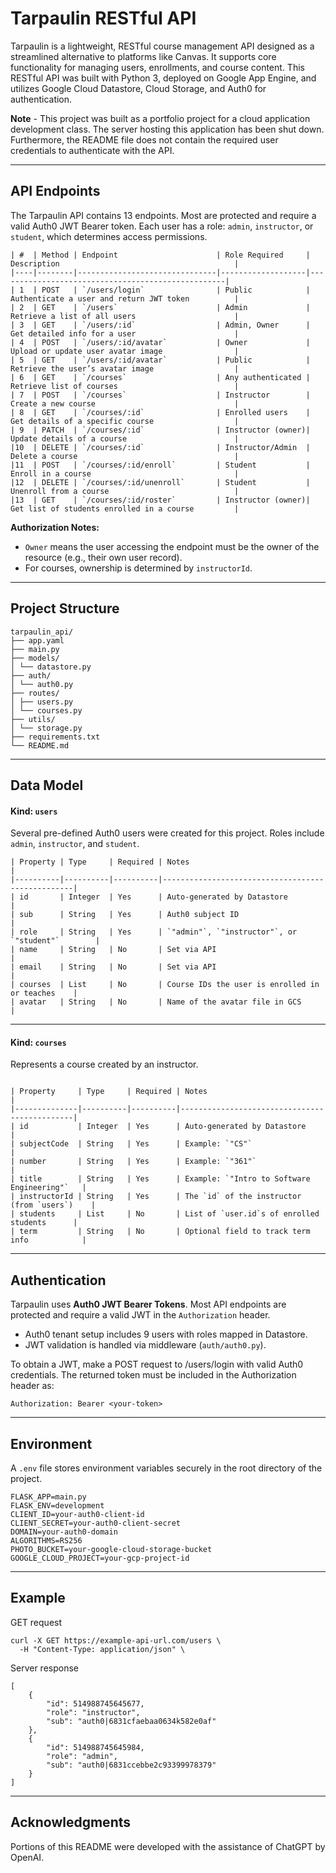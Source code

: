 # Tarpaulin RESTful API
Tarpaulin is a lightweight, RESTful course management API designed as a streamlined alternative to platforms like Canvas. It supports core functionality for managing users, enrollments, and course content. This RESTful API was built with Python 3, deployed on Google App Engine, and utilizes Google Cloud Datastore, Cloud Storage, and Auth0 for authentication.

**Note** - This project was built as a portfolio project for a cloud application development class. The server hosting this application has been shut down. Furthermore, the README file does not contain the required user credentials to authenticate with the API. 

---

## API Endpoints

The Tarpaulin API contains 13 endpoints. Most are protected and require a valid Auth0 JWT Bearer token. Each user has a role: `admin`, `instructor`, or `student`, which determines access permissions.
```
| #  | Method | Endpoint                      | Role Required     | Description                                       |
|----|--------|-------------------------------|-------------------|---------------------------------------------------|
| 1  | POST   | `/users/login`                | Public            | Authenticate a user and return JWT token          |
| 2  | GET    | `/users`                      | Admin             | Retrieve a list of all users                      |
| 3  | GET    | `/users/:id`                  | Admin, Owner      | Get detailed info for a user                      |
| 4  | POST   | `/users/:id/avatar`           | Owner             | Upload or update user avatar image                |
| 5  | GET    | `/users/:id/avatar`           | Public            | Retrieve the user’s avatar image                  |
| 6  | GET    | `/courses`                    | Any authenticated | Retrieve list of courses                          |
| 7  | POST   | `/courses`                    | Instructor        | Create a new course                               |
| 8  | GET    | `/courses/:id`                | Enrolled users    | Get details of a specific course                  |
| 9  | PATCH  | `/courses/:id`                | Instructor (owner)| Update details of a course                        |
|10  | DELETE | `/courses/:id`                | Instructor/Admin  | Delete a course                                   |
|11  | POST   | `/courses/:id/enroll`         | Student           | Enroll in a course                                |
|12  | DELETE | `/courses/:id/unenroll`       | Student           | Unenroll from a course                            |
|13  | GET    | `/courses/:id/roster`         | Instructor (owner)| Get list of students enrolled in a course         |
```
**Authorization Notes:**
- `Owner` means the user accessing the endpoint must be the owner of the resource (e.g., their own user record).
- For courses, ownership is determined by `instructorId`.

---

## Project Structure
```
tarpaulin_api/
├── app.yaml
├── main.py
├── models/
│ └── datastore.py
├── auth/
│ └── auth0.py
├── routes/
│ ├── users.py
│ └── courses.py
├── utils/
│ └── storage.py
├── requirements.txt
└── README.md
```

---

## Data Model

#### Kind: `users`
Several pre-defined Auth0 users were created for this project. Roles include `admin`, `instructor`, and `student`.
```
| Property | Type     | Required | Notes                                            |
|----------|----------|----------|--------------------------------------------------|
| id       | Integer  | Yes      | Auto-generated by Datastore                      |
| sub      | String   | Yes      | Auth0 subject ID                                 |
| role     | String   | Yes      | `"admin"`, `"instructor"`, or `"student"`        |
| name     | String   | No       | Set via API                                      |
| email    | String   | No       | Set via API                                      |
| courses  | List     | No       | Course IDs the user is enrolled in or teaches    |
| avatar   | String   | No       | Name of the avatar file in GCS                   |
```
---

#### Kind: `courses`
Represents a course created by an instructor.
```

| Property     | Type     | Required | Notes                                        |
|--------------|----------|----------|----------------------------------------------|
| id           | Integer  | Yes      | Auto-generated by Datastore                  |
| subjectCode  | String   | Yes      | Example: `"CS"`                              |
| number       | String   | Yes      | Example: `"361"`                             |
| title        | String   | Yes      | Example: `"Intro to Software Engineering"`   |
| instructorId | String   | Yes      | The `id` of the instructor (from `users`)    |
| students     | List     | No       | List of `user.id`s of enrolled students      |
| term         | String   | No       | Optional field to track term info            |
```

---

## Authentication

Tarpaulin uses **Auth0 JWT Bearer Tokens**. Most API endpoints are protected and require a valid JWT in the `Authorization` header.

- Auth0 tenant setup includes 9 users with roles mapped in Datastore.
- JWT validation is handled via middleware (`auth/auth0.py`).

To obtain a JWT, make a POST request to /users/login with valid Auth0 credentials. The returned token must be included in the Authorization header as:
```
Authorization: Bearer <your-token>
```

---

## Environment
A `.env` file stores environment variables securely in the root directory of the project.

```env
FLASK_APP=main.py
FLASK_ENV=development
CLIENT_ID=your-auth0-client-id
CLIENT_SECRET=your-auth0-client-secret
DOMAIN=your-auth0-domain
ALGORITHMS=RS256
PHOTO_BUCKET=your-google-cloud-storage-bucket
GOOGLE_CLOUD_PROJECT=your-gcp-project-id
```

---

## Example
GET request
```
curl -X GET https://example-api-url.com/users \
  -H "Content-Type: application/json" \
```
Server response
```
[
    {
        "id": 514988745645677,
        "role": "instructor",
        "sub": "auth0|6831cfaebaa0634k582e0af"
    },
    {
        "id": 514988745645984,
        "role": "admin",
        "sub": "auth0|6831ccebbe2c93399978379"
    }
]
```

---

## Acknowledgments
Portions of this README were developed with the assistance of ChatGPT by OpenAI.